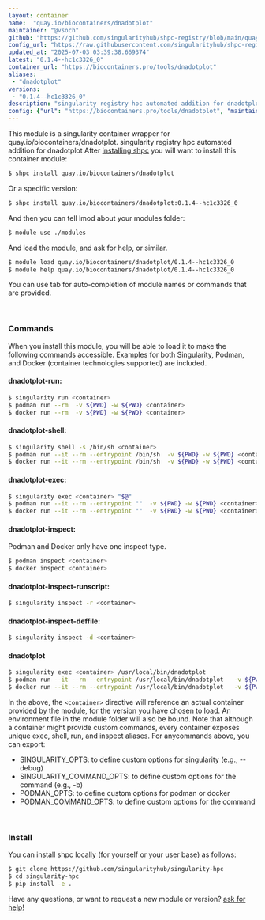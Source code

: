 ```yaml
---
layout: container
name:  "quay.io/biocontainers/dnadotplot"
maintainer: "@vsoch"
github: "https://github.com/singularityhub/shpc-registry/blob/main/quay.io/biocontainers/dnadotplot/container.yaml"
config_url: "https://raw.githubusercontent.com/singularityhub/shpc-registry/main/quay.io/biocontainers/dnadotplot/container.yaml"
updated_at: "2025-07-03 03:39:38.669374"
latest: "0.1.4--hc1c3326_0"
container_url: "https://biocontainers.pro/tools/dnadotplot"
aliases:
 - "dnadotplot"
versions:
 - "0.1.4--hc1c3326_0"
description: "singularity registry hpc automated addition for dnadotplot"
config: {"url": "https://biocontainers.pro/tools/dnadotplot", "maintainer": "@vsoch", "description": "singularity registry hpc automated addition for dnadotplot", "latest": {"0.1.4--hc1c3326_0": "sha256:ca1fb41b447d19c0b79843e1489891f651bebc6c5602b52d4d977121f2ef50cf"}, "tags": {"0.1.4--hc1c3326_0": "sha256:ca1fb41b447d19c0b79843e1489891f651bebc6c5602b52d4d977121f2ef50cf"}, "docker": "quay.io/biocontainers/dnadotplot", "aliases": {"dnadotplot": "/usr/local/bin/dnadotplot"}}
---
```


This module is a singularity container wrapper for quay.io/biocontainers/dnadotplot.
singularity registry hpc automated addition for dnadotplot
After [installing shpc](#install) you will want to install this container module:


```bash
$ shpc install quay.io/biocontainers/dnadotplot
```

Or a specific version:

```bash
$ shpc install quay.io/biocontainers/dnadotplot:0.1.4--hc1c3326_0
```

And then you can tell lmod about your modules folder:

```bash
$ module use ./modules
```

And load the module, and ask for help, or similar.

```bash
$ module load quay.io/biocontainers/dnadotplot/0.1.4--hc1c3326_0
$ module help quay.io/biocontainers/dnadotplot/0.1.4--hc1c3326_0
```

You can use tab for auto-completion of module names or commands that are provided.

<br>

### Commands

When you install this module, you will be able to load it to make the following commands accessible.
Examples for both Singularity, Podman, and Docker (container technologies supported) are included.

#### dnadotplot-run:

```bash
$ singularity run <container>
$ podman run --rm  -v ${PWD} -w ${PWD} <container>
$ docker run --rm  -v ${PWD} -w ${PWD} <container>
```

#### dnadotplot-shell:

```bash
$ singularity shell -s /bin/sh <container>
$ podman run --it --rm --entrypoint /bin/sh  -v ${PWD} -w ${PWD} <container>
$ docker run --it --rm --entrypoint /bin/sh  -v ${PWD} -w ${PWD} <container>
```

#### dnadotplot-exec:

```bash
$ singularity exec <container> "$@"
$ podman run --it --rm --entrypoint ""  -v ${PWD} -w ${PWD} <container> "$@"
$ docker run --it --rm --entrypoint ""  -v ${PWD} -w ${PWD} <container> "$@"
```

#### dnadotplot-inspect:

Podman and Docker only have one inspect type.

```bash
$ podman inspect <container>
$ docker inspect <container>
```

#### dnadotplot-inspect-runscript:

```bash
$ singularity inspect -r <container>
```

#### dnadotplot-inspect-deffile:

```bash
$ singularity inspect -d <container>
```


#### dnadotplot

```bash
$ singularity exec <container> /usr/local/bin/dnadotplot
$ podman run --it --rm --entrypoint /usr/local/bin/dnadotplot   -v ${PWD} -w ${PWD} <container> -c " $@"
$ docker run --it --rm --entrypoint /usr/local/bin/dnadotplot   -v ${PWD} -w ${PWD} <container> -c " $@"
```



In the above, the `<container>` directive will reference an actual container provided
by the module, for the version you have chosen to load. An environment file in the
module folder will also be bound. Note that although a container
might provide custom commands, every container exposes unique exec, shell, run, and
inspect aliases. For anycommands above, you can export:

 - SINGULARITY_OPTS: to define custom options for singularity (e.g., --debug)
 - SINGULARITY_COMMAND_OPTS: to define custom options for the command (e.g., -b)
 - PODMAN_OPTS: to define custom options for podman or docker
 - PODMAN_COMMAND_OPTS: to define custom options for the command

<br>

### Install

You can install shpc locally (for yourself or your user base) as follows:

```bash
$ git clone https://github.com/singularityhub/singularity-hpc
$ cd singularity-hpc
$ pip install -e .
```

Have any questions, or want to request a new module or version? [ask for help!](https://github.com/singularityhub/singularity-hpc/issues)